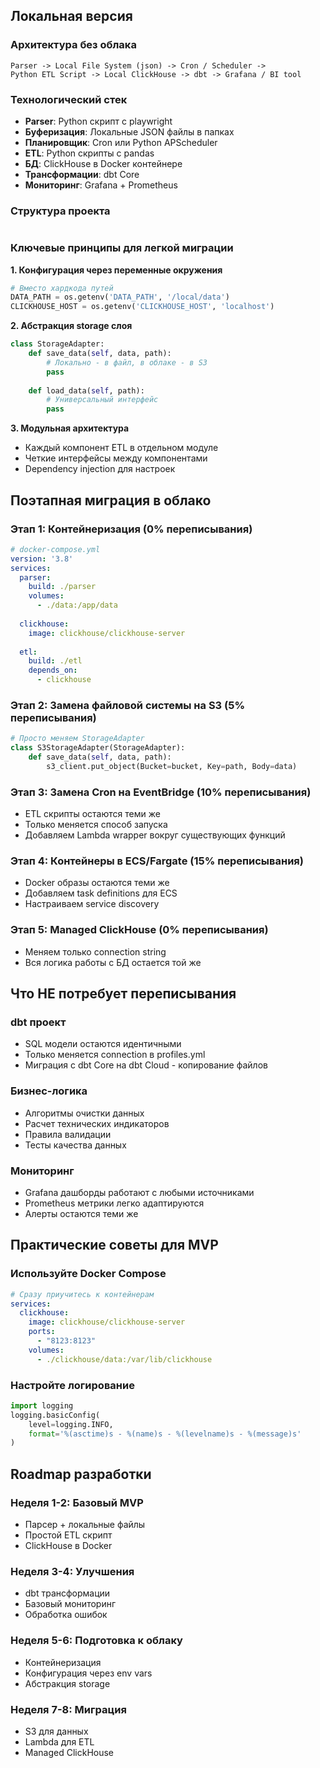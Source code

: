 ## Локальная версия

### **Архитектура без облака**
```
Parser -> Local File System (json) -> Cron / Scheduler -> 
Python ETL Script -> Local ClickHouse -> dbt -> Grafana / BI tool
```

### **Технологический стек**
- **Parser**: Python скрипт с playwright
- **Буферизация**: Локальные JSON файлы в папках
- **Планировщик**: Cron или Python APScheduler
- **ETL**: Python скрипты с pandas
- **БД**: ClickHouse в Docker контейнере
- **Трансформации**: dbt Core
- **Мониторинг**: Grafana + Prometheus

### **Структура проекта**
```

```

### **Ключевые принципы для легкой миграции**

**1. Конфигурация через переменные окружения**
```python
# Вместо хардкода путей
DATA_PATH = os.getenv('DATA_PATH', '/local/data')
CLICKHOUSE_HOST = os.getenv('CLICKHOUSE_HOST', 'localhost')
```

**2. Абстракция storage слоя**
```python
class StorageAdapter:
    def save_data(self, data, path):
        # Локально - в файл, в облаке - в S3
        pass
    
    def load_data(self, path):
        # Универсальный интерфейс
        pass
```

**3. Модульная архитектура**
- Каждый компонент ETL в отдельном модуле
- Четкие интерфейсы между компонентами
- Dependency injection для настроек

## Поэтапная миграция в облако

### **Этап 1: Контейнеризация (0% переписывания)**
```yaml
# docker-compose.yml
version: '3.8'
services:
  parser:
    build: ./parser
    volumes:
      - ./data:/app/data
  
  clickhouse:
    image: clickhouse/clickhouse-server
    
  etl:
    build: ./etl
    depends_on:
      - clickhouse
```

### **Этап 2: Замена файловой системы на S3 (5% переписывания)**
```python
# Просто меняем StorageAdapter
class S3StorageAdapter(StorageAdapter):
    def save_data(self, data, path):
        s3_client.put_object(Bucket=bucket, Key=path, Body=data)
```

### **Этап 3: Замена Cron на EventBridge (10% переписывания)**
- ETL скрипты остаются теми же
- Только меняется способ запуска
- Добавляем Lambda wrapper вокруг существующих функций

### **Этап 4: Контейнеры в ECS/Fargate (15% переписывания)**
- Docker образы остаются теми же
- Добавляем task definitions для ECS
- Настраиваем service discovery

### **Этап 5: Managed ClickHouse (0% переписывания)**
- Меняем только connection string
- Вся логика работы с БД остается той же

## Что НЕ потребует переписывания

### **dbt проект**
- SQL модели остаются идентичными
- Только меняется connection в profiles.yml
- Миграция с dbt Core на dbt Cloud - копирование файлов

### **Бизнес-логика**
- Алгоритмы очистки данных
- Расчет технических индикаторов  
- Правила валидации
- Тесты качества данных

### **Мониторинг**
- Grafana дашборды работают с любыми источниками
- Prometheus метрики легко адаптируются
- Алерты остаются теми же

## Практические советы для MVP

### **Используйте Docker Compose**
```yaml
# Сразу приучитесь к контейнерам
services:
  clickhouse:
    image: clickhouse/clickhouse-server
    ports:
      - "8123:8123"
    volumes:
      - ./clickhouse/data:/var/lib/clickhouse
```

### **Настройте логирование**
```python
import logging
logging.basicConfig(
    level=logging.INFO,
    format='%(asctime)s - %(name)s - %(levelname)s - %(message)s'
)
```

## Roadmap разработки

### **Неделя 1-2: Базовый MVP**
- Парсер + локальные файлы
- Простой ETL скрипт
- ClickHouse в Docker

### **Неделя 3-4: Улучшения**
- dbt трансформации
- Базовый мониторинг
- Обработка ошибок

### **Неделя 5-6: Подготовка к облаку**
- Контейнеризация
- Конфигурация через env vars
- Абстракция storage

### **Неделя 7-8: Миграция**
- S3 для данных
- Lambda для ETL
- Managed ClickHouse
